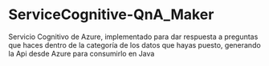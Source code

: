 # ServiceCognitive-QnA_Maker
Servicio Cognitivo de Azure, implementado para dar respuesta a preguntas que haces dentro de la categoría de los datos que hayas puesto, generando la Api desde Azure para consumirlo en Java
